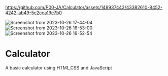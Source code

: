 

https://github.com/P00-JA/Calculator/assets/148937443/43382610-8452-4242-ab49-5c2cca19e7b0

![Screenshot from 2023-10-26 17-44-04](https://github.com/P00-JA/Calculator/assets/148937443/8c390647-a48d-474c-893b-c691bdf5365f)
![Screenshot from 2023-10-26 16-53-00](https://github.com/P00-JA/Calculator/assets/148937443/518f4d1b-84ae-4e87-bc3c-b85c825021ba)
![Screenshot from 2023-10-26 16-52-54](https://github.com/P00-JA/Calculator/assets/148937443/fc79a381-2904-4ac9-86f8-e9e255cdfa9f)
# Calculator
A basic calculator using HTML,CSS and JavaScript
